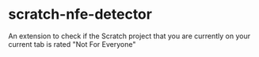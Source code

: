 # scratch-nfe-detector
An extension to check if the Scratch project that you are currently on your current tab is rated "Not For Everyone"
